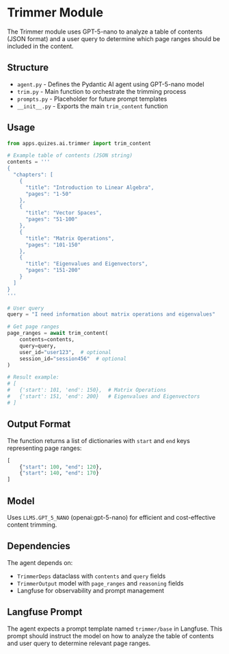 # Trimmer Module

The Trimmer module uses GPT-5-nano to analyze a table of contents (JSON format) and a user query to determine which page ranges should be included in the content.

## Structure

- `agent.py` - Defines the Pydantic AI agent using GPT-5-nano model
- `trim.py` - Main function to orchestrate the trimming process
- `prompts.py` - Placeholder for future prompt templates
- `__init__.py` - Exports the main `trim_content` function

## Usage

```python
from apps.quizes.ai.trimmer import trim_content

# Example table of contents (JSON string)
contents = '''
{
  "chapters": [
    {
      "title": "Introduction to Linear Algebra",
      "pages": "1-50"
    },
    {
      "title": "Vector Spaces",
      "pages": "51-100"
    },
    {
      "title": "Matrix Operations",
      "pages": "101-150"
    },
    {
      "title": "Eigenvalues and Eigenvectors",
      "pages": "151-200"
    }
  ]
}
'''

# User query
query = "I need information about matrix operations and eigenvalues"

# Get page ranges
page_ranges = await trim_content(
    contents=contents,
    query=query,
    user_id="user123",  # optional
    session_id="session456"  # optional
)

# Result example:
# [
#   {'start': 101, 'end': 150},  # Matrix Operations
#   {'start': 151, 'end': 200}   # Eigenvalues and Eigenvectors
# ]
```

## Output Format

The function returns a list of dictionaries with `start` and `end` keys representing page ranges:

```python
[
    {"start": 100, "end": 120},
    {"start": 140, "end": 170}
]
```

## Model

Uses `LLMS.GPT_5_NANO` (openai:gpt-5-nano) for efficient and cost-effective content trimming.

## Dependencies

The agent depends on:

- `TrimmerDeps` dataclass with `contents` and `query` fields
- `TrimmerOutput` model with `page_ranges` and `reasoning` fields
- Langfuse for observability and prompt management

## Langfuse Prompt

The agent expects a prompt template named `trimmer/base` in Langfuse. This prompt should instruct the model on how to analyze the table of contents and user query to determine relevant page ranges.

